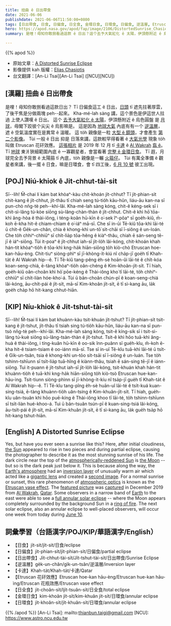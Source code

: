 ```yaml
---
title: 扭曲 ê 日出帶食
date: 2021-06-06
publishdate: 2021-06-06T11:50:00+0800
tags: [日出帶食, 日食, 日偏食, 日全食, 金環日食, 日環食, 日偏食, 逆溫層, Etruscan 花矸效應]
hero: https://apod.nasa.gov/apod/fap/image/2106/DistortedSunrise_Chasiotis_2442.jpg
summary: 是哩！毋知你敢捌看過這款 ê 日出？這个去予大氣紅化 ê 太陽，伊頂懸附近 ê 烏色圓盤是月球，毋閣下跤彼个尖尖 ê 烏影嘛是。

---
```


{{% apod %}}

- 原始文章：[A Distorted Sunrise Eclipse](https://apod.nasa.gov/apod/ap210606.html)
- 影像提供 kah 版權：[Elias Chasiotis](https://www.facebook.com/elias.chasiotis)
- 台文翻譯：[An-Li Tsai][An-Li Tsai] ([NCU][NCU])

## [漢羅] 扭曲 ê 日出帶食

是哩！毋知你敢捌看過這款日出？
Tī 日偏食這工 ê 日出，[日頭][the Sun] tī 遮先拄著厚雲，了後干焦是分做兩塊 peh--起來。
Kha-mé-lah sàng 講，這个景色是伊這世人拄過 上使人讚嘆 ê 日出。
這个 [去予大氣紅化 ê 太陽][atmospherically-reddened Sun]，伊頂懸附近 ê 烏色圓盤 是 [月球][the Moon]，毋閣下跤彼个尖尖 ê 烏影嘛是。
這是因為 [地球大氣][Earth's atmosphere] 內底有有一个 [逆溫層][inversion layer]，遮 ê 空氣溫度實在是異常 ê 溫暖。
這 to̍h 親像是一粒 [大型 ê 鏡頭][gigantic lens]，才會產生 [第二个影像][second image]。
Tùi 一般 ê 日出 抑是 日落來講，這款較罕得看著 ê [大氣光學][atmospheric optics] 現象 to̍h 叫做 Etruscan 花矸效應。
[這張相片][featured picture] 是 2019 年 12 月 tī [卡達][Qatar] ê [Al Wakrah][Al Wakrah] [翕 ê][captured]。
Tī [地球][Earth] 東爿狹細範圍內底 ê 一寡觀星者，會當看著 [完整 ê 金環日食][full annular solar eclipse]。
Tī 遐，月球完全去予背景 ê 太陽箍 tī 內底，to̍h 親像是一輾 [火箍仔][ring of fire]。
Tùi 有萬全準備 ê 觀星者來講，後一擺 ê 日食，嘛是日環食，會 tī 四工後，[6 月 10 號][June 10] 彼工出現。


## [POJ] Niú-khiok ê Ji̍t-chhut-tài-si̍t

Sī--lih! M̄-chai lí kám bat khòaⁿ-kàu chit-khoán ji̍t-chhut?
Tī ji̍t-phian-si̍t chit-kang ê ji̍t-chhut, ji̍t-thâu tī chiah seng tú-tio̍h kāu-hûn, liáu-āu kan-na sī pun-chò nn̄g-tè peh--khí-lâi.
Kha-mé-lah sàng kóng, chit-ê kéng-sek sī i chit-sì-lâng tú-kòe siōng sù-lâng-chàn-thàn ê ji̍t-chhut.
Chit-ê khì hō͘ tōa-khì âng-hòa ê thài-iông, i téng-koân hū-kīn ê o͘-sek îⁿ-pôaⁿ sī goe̍h-kiû, m̄-koh ē-kha hit-ê chiam-chiam ê o͘-iáⁿ mā-sī.
Che sī in-ūi Tē-kiû tōa-khì lāi-té ū chi̍t-ê Ge̍k-un-chân, chia ê khong-khì un-tō͘ si̍t-chāi sī ī-siông ê un-loán.
Che to̍h chhiⁿ-chhiūⁿ sī chi̍t-lia̍p tōa-hêng ê kiàⁿ-thâu, chiah ē sán-seng tē-jī ê iáⁿ-siōng.
Tùi it-poaⁿ ê ji̍t-chhut iah-sī ji̍t-lo̍h lâi-kóng, chit-khoán khah hán-tit khòaⁿ-tio̍h ê tōa-khì kng-ha̍k hiān-siōng to̍h kiò-chò Etruscan hoe-kan-hāu-èng.
Chit-tiuⁿ siòng-phìⁿ sī jī-khòng-i̍t-kiú nî cha̍p-jī goe̍h tī Khah-ta̍t ê Al Wakrah hip--ê.
Tī Tē-kiû tang-pêng e̍h-sè hoān-ûi lāi-té ê chi̍t-kóa koan-seng-chiá, ē-tàng khòaⁿ-tio̍h oân-chéng ê Kim-khoân-ji̍t-si̍t.
Tī hiah, goe̍h-kiû oân-choân khì hō͘ pōe-kéng ê Thài-iông kho͘ tī lāi-té, to̍h chhiⁿ-chhiūⁿ sī chi̍t-liàn hóe-kho͘-á.
Tùi ū bān-choân chún-pī ê koan-seng-chiá lâi-kóng, āu-chi̍t-pái ê ji̍t-si̍t, mā-sī Kim-khoân ji̍t-si̍t, ē tī sì-kang āu, la̍k goe̍h cha̍p hō hit-kang chhut-hiān.


## [KIP] Níu-khiok ê Ji̍t-tshut-tài-si̍t

Sī--lih! M̄-tsai lí kám bat khuànn-kàu tsit-khuán ji̍t-tshut?
Tī ji̍t-phian-si̍t tsit-kang ê ji̍t-tshut, ji̍t-thâu tī tsiah sing tú-tio̍h kāu-hûn, liáu-āu kan-na sī pun-tsò nn̄g-tè peh--khí-lâi.
Kha-mé-lah sàng kóng, tsit-ê kíng-sik sī i tsit-sì-lâng tú-kuè siōng sù-lâng-tsàn-thàn ê ji̍t-tshut.
Tsit-ê khì hōo tuā-khì âng-huà ê thài-iông, i tíng-kuân hū-kīn ê oo-sik înn-puânn sī gue̍h-kîu, m̄-koh ē-kha hit-ê tsiam-tsiam ê oo-iánn mā-sī.
Tse sī in-uī Tē-kîu tuā-khì lāi-té ū tsi̍t-ê Gi̍k-un-tsân, tsia ê khong-khì un-tōo si̍t-tsāi sī ī-siông ê un-luán.
Tse to̍h tshinn-tshīunn sī tsi̍t-lia̍p tuā-hîng ê kiànn-thâu, tsiah ē sán-sing tē-jī ê iánn-siōng.
Tuì it-puann ê ji̍t-tshut iah-sī ji̍t-lo̍h lâi-kóng, tsit-khuán khah hán-tit khuànn-tio̍h ê tuā-khì kng-ha̍k hiān-siōng to̍h kiò-tsò Etruscan hue-kan-hāu-ìng.
Tsit-tiunn siòng-phìnn sī jī-khòng-i̍t-kíu nî tsa̍p-jī gue̍h tī Khah-ta̍t ê Al Wakrah hip--ê.
Tī Tē-kîu tang-pîng e̍h-sè huān-uî lāi-té ê tsi̍t-kuá kuan-sing-tsiá, ē-tàng khuànn-tio̍h uân-tsíng ê Kim-khuân-ji̍t-si̍t.
Tī hiah, gue̍h-kîu uân-tsuân khì hōo puē-kíng ê Thài-iông khoo tī lāi-té, to̍h tshinn-tshīunn sī tsi̍t-liàn hué-khoo-á.
Tuì ū bān-tsuân tsún-pī ê kuan-sing-tsiá lâi-kóng, āu-tsi̍t-pái ê ji̍t-si̍t, mā-sī Kim-khuân ji̍t-si̍t, ē tī sì-kang āu, la̍k gue̍h tsa̍p hō hit-kang tshut-hiān.



## [English] A Distorted Sunrise Eclipse

Yes, but have you ever seen a sunrise like this?
Here, after initial cloudiness, [the Sun][the Sun] appeared to rise in two pieces and during partial eclipse, causing the photographer to describe it as the most stunning sunrise of his life.
The dark circle near the top of the [atmospherically-reddened Sun][atmospherically-reddened Sun] is [the Moon][the Moon] -- but so is the dark peak just below it.
This is because along the way, the [Earth's atmosphere][Earth's atmosphere] had an [inversion layer][inversion layer] of unusually warm air which acted like a [gigantic lens][gigantic lens] and created a [second image][second image].
For a normal sunrise or sunset, this rare phenomenon of [atmospheric optics][atmospheric optics] is known as the [Etruscan vase effect][Etruscan vase effect].
The [featured picture][featured picture] was [captured][captured] in December 2019 from [Al Wakrah][Al Wakrah], [Qatar][Qatar].
Some observers in a narrow band of [Earth] to the east were able to see a [full annular solar eclipse][full annular solar eclipse]
-- where the Moon appears completely surrounded by the background Sun in a [ring of fire][ring of fire].
The next solar eclipse, also an annular eclipse to well-placed observers, will occur one week from today during [June 10][June 10].


## 詞彙學習（台語漢字/POJ/KIP/華語漢字/English）

- 【日食】ji̍t-sit/ji̍t-sit/日食/eclipse
- 【日偏食】ji̍t-phian-si̍t/ji̍t-phian-si̍t/日偏食/partial eclipse
- 【日出帶食】Ji̍t-chhut-tài-si̍t/Ji̍t-tshut-tài-si̍t/日出帶食/Sunrise Eclipse
- 【逆溫層】ge̍k-un-chân/gi̍k-un-tsân/逆溫層/inversion layer
- 【卡達】Khah-ta̍t/Khah-ta̍t/卡達/Qatar
- 【Etruscan 花矸效應】Etruscan hoe-kan hāu-èng/Etruscan hue-kan hāu-ìng/Etruscan 花瓶效應/Etruscan vase effect
- 【日全食】ji̍t-choân-si̍t/lji̍t-tsuân-si̍t/日全食/total eclipse
- 【金環日食】kim-khoân ji̍t-si̍t/kim-khuân ji̍t-si̍t/日環食/annular eclipse
- 【日環食】ji̍t-khoân-si̍t/ji̍t-khuân-si̍t/日環食/annular eclipse


{{% /apod %}}
[An-Li Tsai]: mailto:thianbun.taigi@gmail.com
[NCU]: https://www.astro.ncu.edu.tw


[the Sun]:https://solarsystem.nasa.gov/solar-system/sun/in-depth/
[atmospherically-reddened Sun]:https://gml.noaa.gov/grad/about/redsky/
[the Moon]:https://solarsystem.nasa.gov/moons/earths-moon/in-depth/
[Earth's atmosphere]:https://www.nasa.gov/sites/default/files/images/463940main_atmosphere-layers2_full.jpg
[inversion layer]:https://en.wikipedia.org/wiki/Inversion_(meteorology)
[gigantic lens]:https://apod.nasa.gov/apod/fap/ap180101.html
[second image]:https://cdn.shopify.com/s/files/1/0344/6469/files/twincats.png
[atmospheric optics]:https://www.atoptics.co.uk/
[Etruscan vase effect]:https://apod.nasa.gov/apod/fap/ap090223.html
[featured picture]:https://www.facebook.com/photo.php?fbid=10218267837101477&set=pcb.10218267840661566&type=3&theater
[captured]:https://www.boredpanda.com/sunrise-red-horns-solar-eclipse-elias-chasiotis/
[Al Wakrah]:https://en.wikipedia.org/wiki/Al_Wakrah
[Qatar]:https://en.wikipedia.org/wiki/Qatar
[Earth]:https://solarsystem.nasa.gov/planets/earth/in-depth/
[full annular solar eclipse]:https://apod.nasa.gov/apod/fap/ap120519.html
[ring of fire]:https://apod.nasa.gov/apod/fap/ap090125.html
[June 10]:https://www.timeanddate.com/eclipse/solar/2021-june-10
